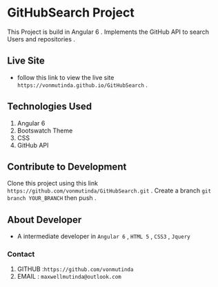 # GitHubSearch Project

This Project is build in Angular 6 . Implements the GitHub API to search Users and repositories . 

## Live Site

+ follow this link to view the live site `https://vonmutinda.github.io/GitHubSearch` . 

## Technologies Used

1. Angular 6
2. Bootswatch Theme
3. CSS
4. GitHub API

## Contribute to Development

Clone this project using this link `https://github.com/vonmutinda/GitHubSearch.git` . Create a branch `git branch YOUR_BRANCH` then  push .

## About Developer
+ A intermediate developer in `Angular 6`  , `HTML 5` , `CSS3` , `Jquery `

 ### Contact
  1. GITHUB :`https://github.com/vonmutinda`
  2. EMAIL  : `maxwellmutinda@outlook.com`
